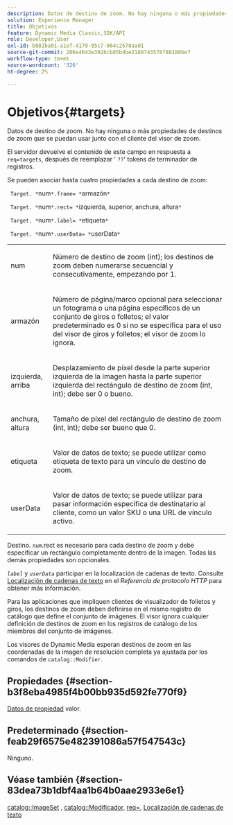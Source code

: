 ```yaml
---
description: Datos de destino de zoom. No hay ninguna o más propiedades de destinos de zoom que se puedan usar junto con el cliente del visor de zoom.
solution: Experience Manager
title: Objetivos
feature: Dynamic Media Classic,SDK/API
role: Developer,User
exl-id: b882ba01-a1ef-4179-95c7-964c2578aad1
source-git-commit: 206e4643e3926cb85b4be2189743578f88180be7
workflow-type: tm+mt
source-wordcount: '326'
ht-degree: 2%

---
```


# Objetivos{#targets}

Datos de destino de zoom. No hay ninguna o más propiedades de destinos de zoom que se puedan usar junto con el cliente del visor de zoom.

El servidor devuelve el contenido de este campo en respuesta a `req=targets`, después de reemplazar &#39; `??`&#39; tokens de terminador de registros.

Se pueden asociar hasta cuatro propiedades a cada destino de zoom:

` Target. *`num`*.frame= *`armazón`*`

` Target. *`num`*.rect= *`izquierda, superior, anchura, altura`*`

` Target. *`num`*.label= *`etiqueta`*`

` Target. *`num`*.userData= *`userData`*`

<table id="simpletable_4C20157A7A444DEB9959B335CAFBAEC8"> 
 <tr class="strow"> 
  <td class="stentry"> <p> <span class="codeph"> <span class="varname"> num </span> </span> </p> </td> 
  <td class="stentry"> <p>Número de destino de zoom (int); los destinos de zoom deben numerarse secuencial y consecutivamente, empezando por 1. </p> </td> 
 </tr> 
 <tr class="strow"> 
  <td class="stentry"> <p> <span class="codeph"> <span class="varname"> armazón </span> </span> </p> </td> 
  <td class="stentry"> <p>Número de página/marco opcional para seleccionar un fotograma o una página específicos de un conjunto de giros o folletos; el valor predeterminado es 0 si no se especifica para el uso del visor de giros y folletos; el visor de zoom lo ignora. </p> </td> 
 </tr> 
 <tr class="strow"> 
  <td class="stentry"> <p> <span class="codeph"> <span class="varname"> izquierda, arriba </span> </span> </p> </td> 
  <td class="stentry"> <p>Desplazamiento de píxel desde la parte superior izquierda de la imagen hasta la parte superior izquierda del rectángulo de destino de zoom (int, int); debe ser 0 o bueno. </p> </td> 
 </tr> 
 <tr class="strow"> 
  <td class="stentry"> <p> <span class="codeph"> <span class="varname"> anchura, altura </span> </span> </p> </td> 
  <td class="stentry"> <p>Tamaño de píxel del rectángulo de destino de zoom (int, int); debe ser bueno que 0. </p> </td> 
 </tr> 
 <tr class="strow"> 
  <td class="stentry"> <p> <span class="codeph"> <span class="varname"> etiqueta </span> </span> </p> </td> 
  <td class="stentry"> <p>Valor de datos de texto; se puede utilizar como etiqueta de texto para un vínculo de destino de zoom. </p> </td> 
 </tr> 
 <tr class="strow"> 
  <td class="stentry"> <p> <span class="codeph"> <span class="varname"> userData </span> </span> </p> </td> 
  <td class="stentry"> <p>Valor de datos de texto; se puede utilizar para pasar información específica de destinatario al cliente, como un valor SKU o una URL de vínculo activo. </p> </td> 
 </tr> 
</table>

Destino. *`num`*.rect es necesario para cada destino de zoom y debe especificar un rectángulo completamente dentro de la imagen. Todas las demás propiedades son opcionales.

*`label`* y *`userData`* participar en la localización de cadenas de texto. Consulte [Localización de cadenas de texto](/help/aem-is-ir-api/is-api/http-ref/image-serving-api-ref/c-http-protocol-reference/c-syntax-and-features/r-text-string-localization.md) en el *Referencia de protocolo HTTP* para obtener más información.

Para las aplicaciones que impliquen clientes de visualizador de folletos y giros, los destinos de zoom deben definirse en el mismo registro de catálogo que define el conjunto de imágenes. El visor ignora cualquier definición de destinos de zoom en los registros de catálogo de los miembros del conjunto de imágenes.

Los visores de Dynamic Media esperan destinos de zoom en las coordenadas de la imagen de resolución completa ya ajustada por los comandos de `catalog::Modifier`.

## Propiedades {#section-b3f8eba4985f4b00bb935d592fe770f9}

[Datos de propiedad](/help/aem-is-ir-api/is-api/image-catalog/image-serving-api-ref/c-image-catalog-reference/c-overview/c-common-data-types/r-property-data.md) valor.

## Predeterminado {#section-feab29f6575e482391086a57f547543c}

Ninguno.

## Véase también {#section-83dea73b1dbf4aa1b64b0aae2933e6e1}

[catalog::ImageSet](../../../../../../is-api/image-catalog/image-serving-api-ref/c-image-catalog-reference/c-image-svg-data-reference/c-image-data-reference/r-imageset-cat.md#reference-4764d347afd64afdaede9a74c7565256) , [catalog::Modificador](../../../../../../is-api/image-catalog/image-serving-api-ref/c-image-catalog-reference/c-image-svg-data-reference/c-image-data-reference/r-modifier-cat.md#reference-d2c6884b3a2248fab81a112d27969834), [req=](/help/aem-is-ir-api/is-api/http-ref/image-serving-api-ref/c-http-protocol-reference/c-command-reference/r-req/r-req.md), [Localización de cadenas de texto](/help/aem-is-ir-api/is-api/http-ref/image-serving-api-ref/c-http-protocol-reference/c-syntax-and-features/r-text-string-localization.md)
